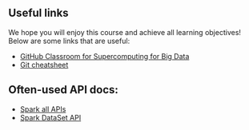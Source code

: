 ## Useful links

We hope you will enjoy this course and achieve all learning objectives!
Below are some links that are useful:

* [GitHub Classroom for Supercomputing for Big Data](https://classroom.github.com/g/j4FjBg_-)
* [Git cheatsheet](https://rogerdudler.github.io/git-guide)

## Often-used API docs:
* [Spark all APIs](https://spark.apache.org/docs/2.4.6/api/scala/index.html#org.apache.spark.package)
* [Spark DataSet API](https://spark.apache.org/docs/2.4.6/api/scala/index.html#org.apache.spark.sql.Dataset)
